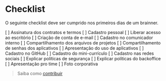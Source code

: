 # Checklist

O seguinte checklist deve ser cumprido nos primeiros dias de um brainner.

[ ] Assinatura dos contratos e termos
[ ] Cadastro pessoal
[ ] Liberar acesso ao escritório
[ ] Criação de conta de e-mail
[ ] Cadastro no comunicador interno
[ ] Compartilhamento dos arquivos de projetos
[ ] Compartilhamento de senhas dos aplicativos
[ ] Apresentação do uso de aplicativos
[ ] Cadastro no GitHub
[ ] Cadastro do mini-currículo
[ ] Cadastro nas redes sociais
[ ] Explicar políticas de segurança
[ ] Explicar políticas do backoffice
[ ] Apresentação pro time
[ ] Foto corporativa

> Saiba como [contribuir](/CONTRIB.md)
